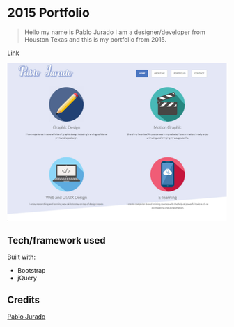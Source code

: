 # 2015 Portfolio

> Hello my name is Pablo Jurado I am a designer/developer from Houston Texas and this is my portfolio from 2015.

[Link](https://pablo-jurado.github.io/portfolio-2015/)

<img src="ScreenShot.jpg"/>

## Tech/framework used

Built with:
* Bootstrap
* jQuery

## Credits
[Pablo Jurado](https://github.com/pablo-jurado)

